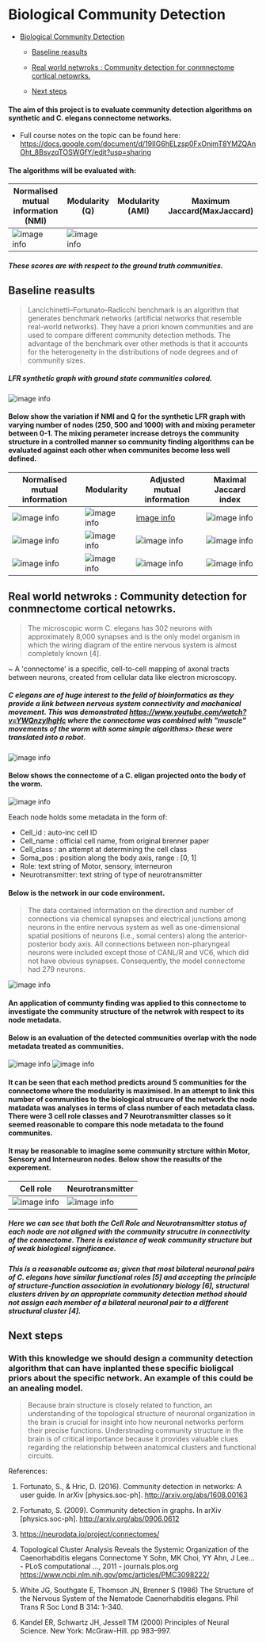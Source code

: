 # Biological Community Detection 

- [Biological Community Detection](#biological-community-detection)
     
  - [Baseline reasults](#baseline-reasults)
       
  - [Real world netwroks : Community detection for conmnectome cortical netowrks.](#real-world-netwroks--community-detection-for-conmnectome-cortical-netowrks)
      
  - [Next steps](#next-steps)
   
#### The aim of this project is to evaluate community detection algorithms on synthetic and C. elegans connectome networks.

* Full course notes on the topic can be found here: https://docs.google.com/document/d/19IIG6hELzsp0FxOnjmT8YMZQAnOht_8BsvzqTOSWGfY/edit?usp=sharing

#### The algorithms will be evaluated with:

| Normalised mutual information (NMI)      | Modularity  (Q)   | Modularity  (AMI)   | Maximum Jaccard(MaxJaccard)   |
| -------------- | -------------- |-------------- |-------------- |
| ![image info](figures/nmi.png)   | ![image info](figures/modularity.png)   |


##### These scores are with respect to the ground truth communities. 

## Baseline reasults

> Lancichinetti–Fortunato–Radicchi benchmark is an algorithm that generates benchmark networks (artificial networks that resemble real-world networks). They have a priori known communities and are used to compare different community detection methods. The advantage of the benchmark over other methods is that it accounts for the heterogeneity in the distributions of node degrees and of community sizes.

##### LFR synthetic graph with ground state communities colored.
![image info](figures/LFR.png)

#### Below show the variation if NMI and Q for the synthetic LFR graph with varying number of nodes (250, 500 and 1000) with and mixing perameter between 0-1. The mixing perameter increase detroys the community structure in a controlled manner so community finding algorithms can be evaluated against each other when communites become less well defined.


| Normalised mutual information      | Modularity     |  Adjusted mutual information | Maximal Jaccard index |
| -------------- | -------------- | -------------- |-------------- |
| ![image info](figures/n250NMI.png)   | ![image info](figures/n250Q.png)   |[image info](figures/n25AMI.png)   | ![image info](figures/n250MaxJaccard.png)   |
| ![image info](figures/n500NMI.png)| ![image info](figures/n500Q.png) |![image info](figures/n500AMI.png)| ![image info](figures/n500MaxJaccard.png) |
| ![image info](figures/n1000NMI.png)| ![image info](figures/n1000Q.png) |![image info](figures/n1000AMI.png)| ![image info](figures/n1000MaxJaccard.png) |

## Real world netwroks : Community detection for conmnectome cortical netowrks.

> The microscopic worm C. elegans has 302 neurons with approximately 8,000 synapses and is the only model organism in which the wiring diagram of the entire nervous system is almost completely known [4].

~ A 'connectome' is a specific, cell-to-cell mapping of axonal tracts between neurons, created from cellular data like electron microscopy. 

##### C elegans are of huge interest to the feild of bioinformatics as they provide a link between nervous system connectivity and machanical movement. This was demonstrated https://www.youtube.com/watch?v=YWQnzylhgHc where the connectome was combined with "muscle" movements of the worm with some simple algorithms> these were translated into a robot.

![image info](figures/c-elegans-fig01-20190308092545.jpg)

#### Below shows the connectome of a C. eligan projected onto the body of the worm. 
![image info](figures/medium.png)

Eeach node holds some metadata in the form of:

- Cell_id : auto-inc cell ID
- Cell_name : official cell name, from original brenner paper
- Cell_class : an attempt at determining the cell class
- Soma_pos : position along the body axis, range : [0, 1]
- Role: text string of Motor, sensory, interneuron
- Neurotransmitter: text string of type of neurotransmitter

#### Below is the network in our code environment. 
> The data contained information on the direction and number of connections via chemical synapses and electrical junctions among neurons in the entire nervous system as well as one-dimensional spatial positions of neurons (i.e., somal centers) along the anterior-posterior body axis. All connections between non-pharyngeal neurons were included except those of CANL/R and VC6, which did not have obvious synapses. Consequently, the model connectome had 279 neurons.

![image info](figures/cortex_graph.png)

#### An application of communty finding was applied to this connectome to investigate the community structure of the netwrok with respect to its node metadata. 
#### Below is an evaluation of the detected communities overlap with the node metadata treated as communities. 


![image info](figures/gnmod1.png)
![image info](figures/specmod1.png)


#### It can be seen that each method predicts around 5 communities for the connectome where the modularity is maximised. In an attempt to link this number of communities to the biological strucure of the network the node matadata was analyses in terms of class number of each metadata class. There were 3 cell role classes and 7 Neurotransmitter classes so it seemed reasonable to compare this node metadata to the found communites. 

#### It may be reasonable to imagine some community strcture within Motor, Sensory and Interneuron nodes. Below show the reasults of the experement. 

| Cell role     | Neurotransmitter     |
| -------------- | -------------- |
| ![image info](figures/cortex_community_roles_overlap.png)   | ![image info](figures/cortex_community_neurotransmitters_overlap.png)   |

##### Here we can see that both the Cell Role and Neurotransmitter status of each node are not aligned with the community strucutre in connectivity of the connectome. There is existance of weak community structure but of weak biological significance. 


##### This is a reasonable outcome as; given that most bilateral neuronal pairs of C. elegans have similar functional roles [5] and accepting the principle of structure-function association in evolutionary biology [6], structural clusters driven by an appropriate community detection method should not assign each member of a bilateral neuronal pair to a different structural cluster [4].

## Next steps

### With this knowledge we should design a community detection algorithm that can have inplanted these specific bioligcal priors about the specific network. An example of this could be an anealing model. 

> Because brain structure is closely related to function, an understanding of the topological structure of neuronal organization in the brain is crucial for insight into how neuronal networks perform their precise functions. Understnading community structure in the brain is of critical importance because it provides valuable clues regarding the relationship between anatomical clusters and functional circuits.

References:

1. Fortunato, S., & Hric, D. (2016). Community detection in networks: A user guide. In arXiv [physics.soc-ph]. http://arxiv.org/abs/1608.00163

2. Fortunato, S. (2009). Community detection in graphs. In arXiv [physics.soc-ph]. http://arxiv.org/abs/0906.0612

3. https://neurodata.io/project/connectomes/

4. Topological Cluster Analysis Reveals the Systemic Organization of the Caenorhabditis elegans Connectome Y Sohn, MK Choi, YY Ahn, J Lee… - PLoS computational …, 2011 - journals.plos.org https://www.ncbi.nlm.nih.gov/pmc/articles/PMC3098222/

5. White JG, Southgate E, Thomson JN, Brenner S (1986) The Structure of the Nervous System of the Nematode Caenorhabditis elegans. Phil Trans R Soc Lond B 314: 1–340.

6. Kandel ER, Schwartz JH, Jessell TM (2000) Principles of Neural Science. New York: McGraw-Hill. pp 983–997.